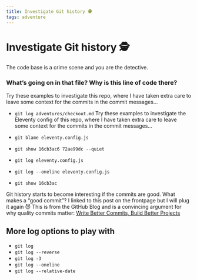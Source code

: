 ```yaml
---
title: Investigate Git history 🕵️
tags: adventure
---
```


# Investigate Git history 🕵️

The code base is a crime scene and you are the detective.

### What’s going on in that file? Why is this line of code there?

Try these examples to investigate this repo, where I have taken extra care to leave some context for the commits in the commit messages…

- `git log adventures/checkout.md`
Try these examples to investigate the Eleventy config of this repo, where I have taken extra care to leave some context for the commits in the commit messages…

- `git blame eleventy.config.js`
- `git show 16cb3ac6 72ae99dc --quiet`
- `git log eleventy.config.js`
- `git log --oneline eleventy.config.js`
- `git show 16cb3ac`

Git history starts to become interesting if the commits are good. What makes a “good commit”? I linked to this post on the frontpage but I will plug it again 😈 This is from the GitHub Blog and is a convincing argument for why quality commits matter: [Write Better Commits, Build Better Projects](https://github.blog/2022-06-30-write-better-commits-build-better-projects/)

## More log options to play with

- `git log`
- `git log --reverse`
- `git log -3`
- `git log --oneline`
- `git log --relative-date`
